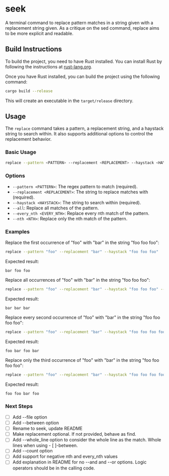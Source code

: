 # seek

A terminal command to replace pattern matches in a string given with a replacement string given. As a critique on the sed command, replace aims to be more explicit and readable.

## Build Instructions

To build the project, you need to have Rust installed. You can install Rust by following the instructions at [rust-lang.org](https://www.rust-lang.org/).

Once you have Rust installed, you can build the project using the following command:

```sh
cargo build --release
```

This will create an executable in the `target/release` directory.

## Usage

The `replace` command takes a pattern, a replacement string, and a haystack string to search within. It also supports additional options to control the replacement behavior.

### Basic Usage

```sh
replace --pattern <PATTERN> --replacement <REPLACEMENT> --haystack <HAYSTACK>
```

### Options

- `--pattern <PATTERN>`: The regex pattern to match (required).
- `--replacement <REPLACEMENT>`: The string to replace matches with (required).
- `--haystack <HAYSTACK>`: The string to search within (required).
- `--all`: Replace all matches of the pattern.
- `--every_nth <EVERY_NTH>`: Replace every nth match of the pattern.
- `--nth <NTH>`: Replace only the nth match of the pattern.

### Examples

Replace the first occurrence of "foo" with "bar" in the string "foo foo foo":

```sh
replace --pattern "foo" --replacement "bar" --haystack "foo foo foo"
```

Expected result:

```text
bar foo foo
```

Replace all occurrences of "foo" with "bar" in the string "foo foo foo":

```sh
replace --pattern "foo" --replacement "bar" --haystack "foo foo foo" --all
```

Expected result:

```text
bar bar bar
```

Replace every second occurrence of "foo" with "bar" in the string "foo foo foo foo":

```sh
replace --pattern "foo" --replacement "bar" --haystack "foo foo foo foo" --every_nth 2
```

Expected result:

```text
foo bar foo bar
```

Replace only the third occurrence of "foo" with "bar" in the string "foo foo foo foo":

```sh
replace --pattern "foo" --replacement "bar" --haystack "foo foo foo foo" --nth 3
```

Expected result:

```text
foo foo bar foo
```

### Next Steps

- [ ] Add --file option
- [ ] Add --between option
- [ ] Rename to seek, update README
- [ ] Make replacement optional. If not provided, behave as find.
- [ ] Add --whole_line option to consider the whole line as the match. Whole lines when using - [ ]-between.
- [ ] Add --count option
- [ ] Add support for negative nth and every_nth values
- [ ] Add explanation in README for no --and and --or options. Logic operators should be in the calling code.
